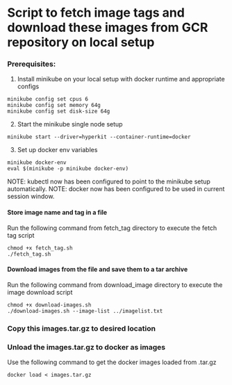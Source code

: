 # Script to fetch image tags and download these images from GCR repository on local setup

### Prerequisites:
1. Install minikube on your local setup with docker runtime and appropriate configs
```
minikube config set cpus 6
minikube config set memory 64g
minikube config set disk-size 64g
```
2. Start the minikube single node setup
```
minikube start --driver=hyperkit --container-runtime=docker
```
3. Set up docker env variables
```
minikube docker-env
eval $(minikube -p minikube docker-env)
```
NOTE: kubectl now has been configured to point to the minikube setup automatically.
NOTE: docker now has been configured to be used in current session window.

#### Store image name and tag in a file
Run the following command from fetch_tag directory to execute the fetch tag script
```
chmod +x fetch_tag.sh
./fetch_tag.sh
```

#### Download images from the file and save them to a tar archive
Run the following command from download_image directory to execute the image download script
```
chmod +x download-images.sh
./download-images.sh --image-list ../imagelist.txt
```

### Copy this images.tar.gz to desired location

###  Unload the images.tar.gz to docker as images
Use the following command to get the docker images loaded from .tar.gz
```
docker load < images.tar.gz
```
